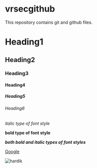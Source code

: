 # vrsecgithub
This repository contains git and github files.

# Heading1
## Heading2
### Heading3
#### Heading4
##### Heading5
###### Heading6

*italic type of font style*

**bold type of font style**

***both bold and italic types of font styles***

[Google](http://www.google.com)

![hardik](https://yespunjab.com/wp-content/uploads/2019/10/Hardik-Pandya.jpg)
